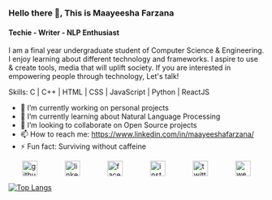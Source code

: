 <!---
Profile Banner
//[CS Undergrad ](https://pbs.twimg.com/profile_banners/876492137138765824/1687706887/600x200) 
-->
### Hello there 👋, This is Maayeesha Farzana
#### Techie - Writer - NLP Enthusiast

I am a final year undergraduate student of Computer Science & Engineering. I enjoy learning about different technology and frameworks. I aspire to use & create tools, media that will uplift society. If you are interested in empowering people through technology, Let's talk! 

Skills: C | C++ | HTML | CSS | JavaScript | Python | ReactJS

- 🔭 I’m currently working on personal projects 
- 🌱 I’m currently learning about Natural Language Processing
- 👯 I’m looking to collaborate on Open Source projects 
- 📫 How to reach me: https://www.linkedin.com/in/maayeeshafarzana/ 
- ⚡ Fun fact: Surviving without caffeine 



<!-- HTML -->
<div style="display: flex; justify-content: space-around; align-items: center;">
    <a href="https://github.com/maayeesha"><img src="https://www.svgrepo.com/show/512317/github-142.svg" alt="github" height="30"></a>
    <a href="https://www.linkedin.com/in/maayeeshafarzana/"><img src="https://www.svgrepo.com/show/448234/linkedin.svg" alt="linkedin" height="30"></a>
    <a href="https://www.facebook.com/maayeeshafarzana"><img src="https://www.svgrepo.com/show/452196/facebook-1.svg" alt="facebook" height="30"></a>
    <a href="https://www.instagram.com/maayeesha_/"><img src="https://www.svgrepo.com/show/303145/instagram-2-1-logo.svg" alt="instagram" height="30" ></a>
    <a href="https://twitter.com/maayeesha"><img src="https://upload.wikimedia.org/wikipedia/commons/c/cc/X_icon.svg" alt="twitter" height="30" ></a>
    <a href="https://sites.google.com/view/maayeesha"><img src="https://www.svgrepo.com/show/429905/portfolio-my-profile-browser.svg" alt="website" height="30"></a>
</div>




[![Top Langs](https://github-readme-stats.vercel.app/api/top-langs/?username=maayeesha)](https://github.com/anuraghazra/github-readme-stats)
